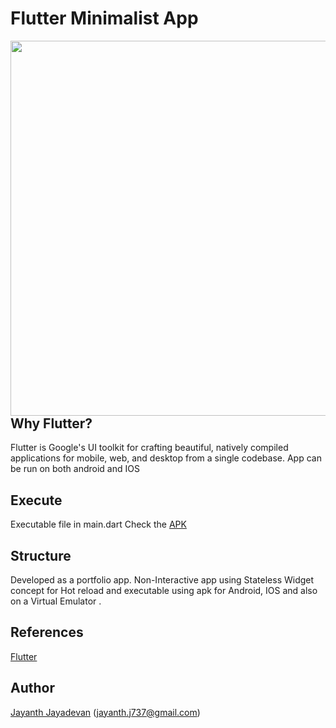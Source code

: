 
# Flutter Minimalist App

<img align=right src="https://github.com/jayanthj737/Flutter-Portfolio-App/blob/master/Screenshot_1575714692.png" height=600.0>

## Why Flutter?

Flutter is Google's UI toolkit for crafting beautiful, natively compiled applications for mobile, web, and desktop from a single codebase.
App can be run on both android and IOS

## Execute

Executable file in main.dart
Check the [APK](https://github.com/jayanthj737/Flutter-Portfolio-App/blob/master/app-release.apk)

## Structure
Developed as a portfolio app. Non-Interactive app using Stateless Widget concept for Hot reload and executable using apk for Android, IOS and also on a Virtual Emulator .

## References

[Flutter](https://flutter.dev/)

## Author
[Jayanth Jayadevan](https://github.com/jayanthj737) (jayanth.j737@gmail.com)
